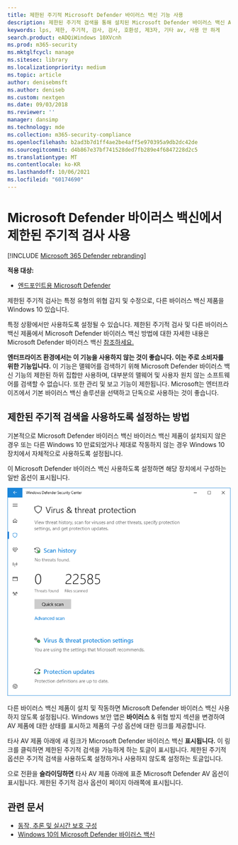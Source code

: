```yaml
---
title: 제한된 주기적 Microsoft Defender 바이러스 백신 기능 사용
description: 제한된 주기적 검색을 통해 설치된 Microsoft Defender 바이러스 백신 AV 공급자와 함께 사용할 수 있습니다.
keywords: lps, 제한, 주기적, 검사, 검사, 호환성, 제3자, 기타 av, 사용 안 하게
search.product: eADQiWindows 10XVcnh
ms.prod: m365-security
ms.mktglfcycl: manage
ms.sitesec: library
ms.localizationpriority: medium
ms.topic: article
author: denisebmsft
ms.author: deniseb
ms.custom: nextgen
ms.date: 09/03/2018
ms.reviewer: ''
manager: dansimp
ms.technology: mde
ms.collection: m365-security-compliance
ms.openlocfilehash: b2ad3b7d1ff4ae2be4aff5e970395a9db2dc42de
ms.sourcegitcommit: d4b867e37bf741528ded7fb289e4f6847228d2c5
ms.translationtype: MT
ms.contentlocale: ko-KR
ms.lasthandoff: 10/06/2021
ms.locfileid: "60174690"
---
```

# <a name="use-limited-periodic-scanning-in-microsoft-defender-antivirus"></a>Microsoft Defender 바이러스 백신에서 제한된 주기적 검사 사용

[!INCLUDE [Microsoft 365 Defender rebranding](../../includes/microsoft-defender.md)]


**적용 대상:**

- [엔드포인트용 Microsoft Defender](/microsoft-365/security/defender-endpoint/)

제한된 주기적 검사는 특정 유형의 위협 감지 및 수정으로, 다른 바이러스 백신 제품을 Windows 10 있습니다.

특정 상황에서만 사용하도록 설정될 수 있습니다. 제한된 주기적 검사 및 다른 바이러스 백신 제품에서 Microsoft Defender 바이러스 백신 방법에 대한 자세한 내용은 Microsoft Defender 바이러스 백신 [참조하세요.](microsoft-defender-antivirus-compatibility.md)

**엔터프라이즈 환경에서는 이 기능을 사용하지 않는 것이 좋습니다. 이는 주로 소비자를 위한 기능입니다.** 이 기능은 맬웨어를 검색하기 위해 Microsoft Defender 바이러스 백신 기능의 제한된 하위 집합만 사용하며, 대부분의 맬웨어 및 사용자 원치 않는 소프트웨어를 검색할 수 없습니다. 또한 관리 및 보고 기능이 제한됩니다. Microsoft는 엔터프라이즈에서 기본 바이러스 백신 솔루션을 선택하고 단독으로 사용하는 것이 좋습니다.

## <a name="how-to-enable-limited-periodic-scanning"></a>제한된 주기적 검색을 사용하도록 설정하는 방법

기본적으로 Microsoft Defender 바이러스 백신 바이러스 백신 제품이 설치되지 않은 경우 또는 다른 Windows 10 만료되었거나 제대로 작동하지 않는 경우 Windows 10 장치에서 자체적으로 사용하도록 설정됩니다.

이 Microsoft Defender 바이러스 백신 사용하도록 설정하면 해당 장치에서 구성하는 일반 옵션이 표시됩니다.

![Windows 보안 옵션, 설정 및 업데이트 옵션을 포함하여 Microsoft Defender AV 옵션을 보여주는 앱입니다.](images/vtp-wdav.png)

다른 바이러스 백신 제품이 설치 및 작동하면 Microsoft Defender 바이러스 백신 사용하지 않도록 설정됩니다. Windows 보안 앱은 **바이러스** & 위협 방지 섹션을 변경하여 AV 제품에 대한 상태를 표시하고 제품의 구성 옵션에 대한 링크를 제공합니다.

타사 AV 제품 아래에 새 링크가 Microsoft Defender 바이러스 백신 **표시됩니다.** 이 링크를 클릭하면 제한된 주기적 검색을 가능하게 하는 토글이 표시됩니다. 제한된 주기적 옵션은 주기적 검색을 사용하도록 설정하거나 사용하지 않도록 설정하는 토글입니다. 

으로 전환을 **슬라이딩하면** 타사 AV 제품 아래에 표준 Microsoft Defender AV 옵션이 표시됩니다. 제한된 주기적 검사 옵션이 페이지 아래쪽에 표시됩니다.

## <a name="related-articles"></a>관련 문서

- [동작, 추론 및 실시간 보호 구성](configure-protection-features-microsoft-defender-antivirus.md)
- [Windows 10의 Microsoft Defender 바이러스 백신](microsoft-defender-antivirus-in-windows-10.md)